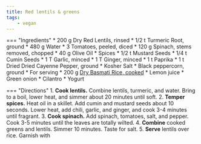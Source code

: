 ```yaml
---
title: Red lentils & greens
tags:
    - vegan
---
```

=== "Ingredients"
    * 200 g Dry Red Lentils, rinsed
    * 1/2 t Turmeric Root, ground
    * 480 g Water
    * 3 Tomatoes, peeled, diced
    * 120 g Spinach, stems removed, chopped
    * 40 g Olive Oil
    * Spices
        * 1/2 t Mustard Seeds
        * 1/4 t Cumin Seeds
        * 1 T Garlic, minced
        * 1 T Ginger, minced
        * 1 t Paprika
        * 1 t Dried Dried Cayenne Pepper, ground
        * Kosher Salt
        * Black peppercorn, ground
    * For serving
        * 200 g [Dry Basmati Rice, cooked](../../rice/basmati-rice.md)
        * Lemon juice
        * Green onion
        * Cilantro
        * Yogurt

=== "Directions"
    1. **Cook lentils.** Combine lentils, turmeric, and water. Bring to a boil, lower heat, and simmer about 20 minutes until soft.
    2. **Temper spices.** Heat oil in a skillet. Add cumin and mustard seeds about 10 seconds. Lower heat, add chili, garlic, and ginger, and cook 3-4 minutes until fragrant.
    3. **Cook spinach.** Add spinach, tomatoes, salt, and pepper. Cook 3-5 minutes until the leaves are totally wilted.
    4. **Combine** cooked greens and lentils. Simmer 10 minutes. Taste for salt.
    5. **Serve** lentils over rice. Garnish with


[^1]: ["Spiced Red Lentils and Greens with Basmati Rice."](https://www.ymca.org/what-we-do/youth-development/food-programs/recipes/spiced-red-lentils-and-greens-basmati-rice) *YMCA.* 4 Dec 2021.
